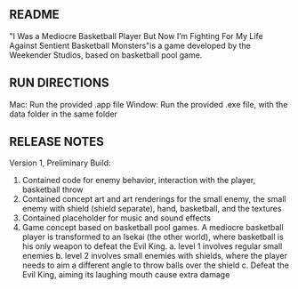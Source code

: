 ## README
  "I Was a Mediocre Basketball Player But Now I’m Fighting For My Life Against Sentient Basketball Monsters"is a game developed by the Weekender Studios, based on basketball pool game. 
## RUN DIRECTIONS
  Mac: Run the provided .app file
  Window: Run the provided .exe file, with the data folder in the same folder

## RELEASE NOTES
 
  Version 1, Preliminary Build:
  1. Contained code for enemy behavior, interaction with the player, basketball throw
  2. Contained concept art and art renderings for the small enemy, the small enemy with shield (shield separate), hand, basketball, and the textures
  3. Contained placeholder for music and sound effects
  4. Game concept based on basketball pool games. A mediocre basketball player is transformed to an Isekai (the other world), where basketball is his only weapon to defeat the Evil King.
    a. level 1 involves regular small enemies
    b. level 2 involves small enemies with shields, where the player needs to aim a different angle to throw balls over the shield
    c. Defeat the Evil King, aiming its laughing mouth cause extra damage
